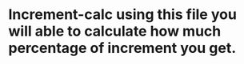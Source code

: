 # Increment-calc using this file you will able to calculate how much percentage of increment you get.
